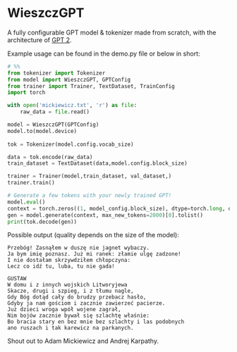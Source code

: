 # WieszczGPT

A fully configurable GPT model & tokenizer made from scratch, with the architecture of [GPT 2](https://d4mucfpksywv.cloudfront.net/better-language-models/language_models_are_unsupervised_multitask_learners.pdf).

Example usage can be found in the demo.py file or below in short:

```python
# %%
from tokenizer import Tokenizer
from model import WieszczGPT, GPTConfig
from trainer import Trainer, TextDataset, TrainConfig
import torch

with open('mickiewicz.txt', 'r') as file:
    raw_data = file.read()

model = WieszczGPT(GPTConfig)
model.to(model.device)
    
tok = Tokenizer(model.config.vocab_size)

data = tok.encode(raw_data)
train_dataset = TextDataset(data,model.config.block_size)

trainer = Trainer(model,train_dataset, val_dataset,)
trainer.train()

# Generate a few tokens with your newly trained GPT!
model.eval()
context = torch.zeros((1, model_config.block_size), dtype=torch.long, device=model.device)
gen = model.generate(context, max_new_tokens=2000)[0].tolist()
print(tok.decode(gen))

```
Possible output (quality depends on the size of the model):
```
Przebóg! Zasnąłem w duszę nie jagnet wybaczy. 
Ja bym imię poznasz. Już mi ranek: złamie ulgę zadzone!
I nie dostałam skrzywdziłem chłopczyna:
Lecz co idź tu, luba, tu nie gada!

GUSTAW
W domu i z innych wojskich Litworyjewa
Skacze, drugi i szpieg, i z tłumu nagle,
Gdy Bóg dotąd cały do brudzy przebacz hasło,
Gdyby ja nam gościom i zacznie zawierzeć pacierze.
Już dzieci wroga wpół wojene zagrał,
Nim bojów zacznie bywał się szlachtę właśnie:
Bo bracia stary en bez mnie bez szlachty i las podobnych
ano ruszach i tak karewicz na parkanych.
```
Shout out to Adam Mickiewicz and Andrej Karpathy.
